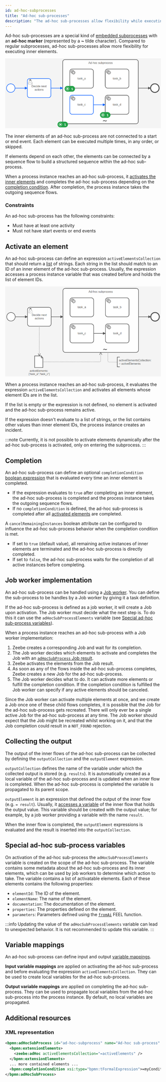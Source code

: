```yaml
---
id: ad-hoc-subprocesses
title: "Ad-hoc sub-processes"
description: "The ad-hoc sub-processes allow flexibility while executing inner elements."
---
```


Ad-hoc sub-processes are a special kind of [embedded subprocesses](../embedded-subprocesses/embedded-subprocesses.md) with an **ad-hoc marker** (represented
by a **~** tilde character). Compared to regular subprocesses, ad-hoc sub-processes allow more flexibility
for executing inner elements.

![A demo process with an ad-hoc sub-process. Some elements inside the subprocess are active.](assets/ad-hoc-subprocess.png)

The inner elements of an ad-hoc sub-process are not connected to a start or end event. Each element can be executed
multiple times, in any order, or skipped.

If elements depend on each other, the elements can be connected by a sequence flow to build a structured sequence
within the ad-hoc sub-process.

When a process instance reaches an ad-hoc sub-process, it [activates the inner elements](#activate-an-element) and
completes the ad-hoc sub-process depending on the [completion condition](#completion). After completion, the process
instance takes the outgoing sequence flows.

### Constraints

An ad-hoc sub-process has the following constraints:

- Must have at least one activity
- Must not have start events or end events

## Activate an element

An ad-hoc sub-process can define an expression `activeElementsCollection` that should return a
[list](../../feel/language-guide/feel-data-types.md#list) of strings. Each string in the list should match to an ID of
an inner element of the ad-hoc sub-process. Usually, the expression accesses a process instance variable that was
created before and holds the list of element IDs.

![A process with an ad-hoc sub-process that shows how a variable is used to active the inner elements.](assets/ad-hoc-subprocess-activation.png)

When a process instance reaches an ad-hoc sub-process, it evaluates the expression `activeElementsCollection` and
activates all elements whose element IDs are in the list.

If the list is empty or the expression is not defined, no element is activated and the ad-hoc sub-process remains active.

If the expression doesn't evaluate to a list of strings, or the list contains other values than inner element IDs, the
process instance creates an incident.

:::note
Currently, it is not possible to activate elements dynamically after the ad-hoc sub-process is activated, only on
entering the subprocess.
:::

## Completion

An ad-hoc sub-process can define an optional `completionCondition` [boolean expression](/components/modeler/feel/language-guide/feel-boolean-expressions.md)
that is evaluated every time an inner element is completed.

- If the expression evaluates to `true` after completing an inner element, the ad-hoc sub-process is completed and the process instance takes the outgoing sequence flows.
- If no `completionCondition` is defined, the ad-hoc sub-process is completed after all [activated elements](#activate-an-element)
  are completed.

A `cancelRemainingInstances` boolean attribute can be configured to influence the ad-hoc sub-process behavior when the completion condition is met.

- If set to `true` (default value), all remaining active instances of inner elements are terminated and the ad-hoc sub-process is directly completed.
- If set to `false`, the ad-hoc sub-process waits for the completion of all active instances before completing.

## Job worker implementation

An ad-hoc sub-process can be handled using a [Job worker](/components/concepts/job-workers.md). You can define the sub-process to be handles by a Job worker by giving it a task definition.

If the ad-hoc sub-process is defined as a job worker, it will create a Job upon activation. The Job worker must decide what the next step is.
To do this it can use the `adHocSubProcessElements` variable (see [Special ad-hoc sub-process variables](#special-ad-hoc-sub-process-variables)).

When a process instance reaches an ad-hoc sub-process with a Job worker implementation:

1. Zeebe creates a corresponding Job and wait for its completion.
2. The Job worker decides which elements to activate and completes the Job with an [`adHocSubProcess` Job result](/apis-tools/orchestration-cluster-api-rest/specifications/complete-job.api.mdx).
3. Zeebe activates the elements from the Job result.
4. As soon as any of the flows inside the ad-hoc sub-process completes, Zeebe creates a new Job for the ad-hoc sub-process.
5. The Job worker decides what to do. It can activate more elements or fulfill the completion condition. If the completion condition is fulfilled the Job worker can specify if any active elements should be canceled.

Since the Job worker can activate multiple elements at once, and we create a Job once one of these child flows completes, it is possible that the Job for the ad-hoc sub-process gets recreated. There will only ever be a single active Job for the ad-hoc sub-process at any time.
The Job worker should expect that the Job might be recreated whilst working on it, and that the Job completion could result in a `NOT_FOUND` rejection.

## Collecting the output

The output of the inner flows of the ad-hoc sub-process can be collected by defining the `outputCollection` and the `outputElement` expression.

`outputCollection` defines the name of the variable under which the collected output is stored (e.g. `results`). It is automatically created as a local variable of the ad-hoc sub-process and is updated when an inner flow is completed.
When the ad-hoc sub-process is completed the variable is propagated to its parent scope.

`outputElement` is an expression that defined the output of the inner flow (e.g. `= result`). Usually, it [accesses a variable](/components/modeler/feel/language-guide/feel-variables.md#access-variable) of the inner flow that holds the output value.
This variable should be created with the output value; for example, by a job worker providing a variable with the name `result`.

When the inner flow is completed, the `outputElement` expressions is evaluated and the result is inserted into the `outputCollection`.

## Special ad-hoc sub-process variables

On activation of the ad-hoc sub-process the `adHocSubProcessElements` variable is created on the scope of the ad-hoc sub-process.
The variable contains some metadata about the ad-hoc sub-process and its inner elements, which can be used by job workers to determine which action to take.
The variable contains a list of activatable elements. Each of these elements contains the following properties:

- `elementId`: The ID of the element.
- `elementName`: The name of the element.
- `documentation`: The documentation of the element.
- `properties`: The properties defined on the element.
- `parameters`: Parameters defined using the [`fromAi`](/components/modeler/feel/builtin-functions/feel-built-in-functions-miscellaneous.md#fromaivalue) FEEL function.

:::info Updating the value of the `adHocSubProcessElements` variable can lead to unexpected behavior. It is not recommended to update this variable.
:::

## Variable mappings

An ad-hoc sub-process can define input and output
[variable mappings](../../../concepts/variables.md#inputoutput-variable-mappings).

**Input variable mappings** are applied on activating the ad-hoc sub-process and before evaluating the expression
`activeElementsCollection`. They can be used to create local variables for the ad-hoc sub-process.

**Output variable mappings** are applied on completing the ad-hoc sub-process. They can be used to propagate local variables
from the ad-hoc sub-process into the process instance. By default, no local variables are propagated.

## Additional resources

### XML representation

```xml
<bpmn:adHocSubProcess id="ad-hoc-subprocess" name="Ad-hoc sub-process" cancelRemainingInstances="false">
  <bpmn:extensionElements>
    <zeebe:adHoc activeElementsCollection="=activeElements" />
  </bpmn:extensionElements>
  ... more contained elements ...
  <bpmn:completionCondition xsi:type="bpmn:tFormalExpression">=myCondition</bpmn:completionCondition>
</bpmn:adHocSubProcess>
```
